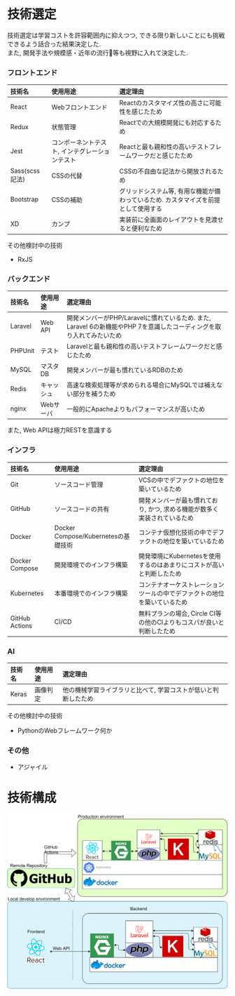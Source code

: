 # 技術選定
技術選定は学習コストを許容範囲内に抑えつつ, できる限り新しいことにも挑戦できるよう話合った結果決定した.  
また, 開発手法や規模感・近年の流行等も視野に入れて決定した.

### フロントエンド
|技術名|使用用途|選定理由|
|:--|:--|:--|
|React|Webフロントエンド|Reactのカスタマイズ性の高さに可能性を感じたため|
|Redux|状態管理|Reactでの大規模開発にも対応するため|
|Jest|コンポーネントテスト, インテグレーションテスト|Reactと最も親和性の高いテストフレームワークだと感じたため|
|Sass(scss記法)|CSSの代替|CSSの不自由な記法から開放されるため|
|Bootstrap|CSSの補助|グリッドシステム等, 有用な機能が備わっているため. カスタマイズを前提として使用する|
|XD|カンプ|実装前に全画面のレイアウトを見渡せると便利なため|

その他検討中の技術
- RxJS

### バックエンド
|技術名|使用用途|選定理由|
|:--|:--|:--|
|Laravel|Web API|開発メンバーがPHP/Laravelに慣れているため. また, Laravel 6の新機能やPHP 7を意識したコーディングを取り入れてみたいため|
|PHPUnit|テスト|Laravelと最も親和性の高いテストフレームワークだと感じたため|
|MySQL|マスタDB|開発メンバーが最も慣れているRDBのため|
|Redis|キャッシュ|高速な検索処理等が求められる場合にMySQLでは補えない部分を補うため|
|nginx|Webサーバ|一般的にApacheよりもパフォーマンスが高いため|

また, Web APIは極力RESTを意識する

### インフラ
|技術名|使用用途|選定理由|
|:--|:--|:--|
|Git|ソースコード管理|VCSの中でデファクトの地位を築いているため|
|GitHub|ソースコードの共有|開発メンバーが最も慣れており, かつ, 求める機能が数多く実装されているため|
|Docker|Docker Compose/Kubernetesの基礎技術|コンテナ仮想化技術の中でデファクトの地位を築いているため|
|Docker Compose|開発環境でのインフラ構築|開発環境にKubernetesを使用するのはあまりにコストが高いと判断したため|
|Kubernetes|本番環境でのインフラ構築|コンテナオーケストレーションツールの中でデファクトの地位を築いているため|
|GitHub Actions|CI/CD|無料プランの場合, Circle CI等の他のCIよりもコスパが良いと判断したため|

### AI
|技術名|使用用途|選定理由|
|:--|:--|:--|
|Keras|画像判定|他の機械学習ライブラリと比べて, 学習コストが低いと判断したため|

その他検討中の技術
- PythonのWebフレームワーク何か

### その他
- アジャイル

# 技術構成

<img src="./tech/diagram.png" width="700">